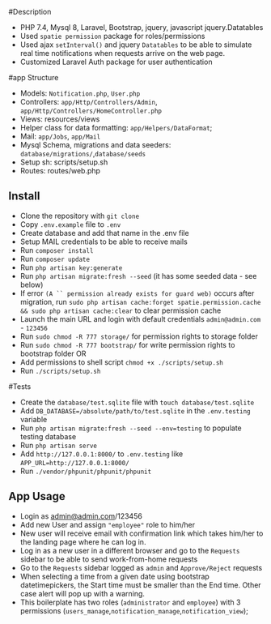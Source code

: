#Description
- PHP 7.4, Mysql 8, Laravel, Bootstrap, jquery, javascript jquery.Datatables
- Used `spatie permission` package for roles/permissions
- Used ajax `setInterval()` and jquery `Datatables` to be able to simulate real time notifications when requests arrive on the web page.
- Customized Laravel Auth package for user authentication

#app Structure
- Models: `Notification.php`, `User.php`
- Controllers: `app/Http/Controllers/Admin`, `app/Http/Controllers/HomeController.php`
- Views: resources/views
- Helper class for data formatting: `app/Helpers/DataFormat`;
- Mail: `app/Jobs`, `app/Mail`
- Mysql Schema, migrations and data seeders:  `database/migrations/`,`database/seeds`
- Setup sh: scripts/setup.sh
- Routes: routes/web.php

## Install
- Clone the repository with `git clone`
- Copy `.env.example` file to `.env` 
- Create database and add that name in the .env file
- Setup MAIL credentials to be able to receive mails 
- Run `composer install`
- Run `composer update`
- Run `php artisan key:generate`
- Run `php artisan migrate:fresh --seed` (it has some seeded data - see below)
- If error `(A `` permission already exists for guard web)` occurs after migration, run `sudo php artisan cache:forget spatie.permission.cache && sudo php artisan cache:clear` to clear permission cache
- Launch the main URL and login with default credentials `admin@admin.com` - `123456`
- Run `sudo chmod -R 777 storage/` for permission rights to storage folder
- Run `sudo chmod -R 777 bootstrap/` for write permission rights to bootstrap folder
OR
- Add permissions to shell script `chmod +x ./scripts/setup.sh`
- Run `./scripts/setup.sh`

#Tests
- Create the `database/test.sqlite` file with `touch database/test.sqlite`
- Add `DB_DATABASE=/absolute/path/to/test.sqlite` in the `.env.testing` variable
- Run `php artisan migrate:fresh --seed --env=testing` to populate testing database
- Run `php artisan serve`
- Add `http://127.0.0.1:8000/` to `.env.testing` like `APP_URL=http://127.0.0.1:8000/`
- Run `./vendor/phpunit/phpunit/phpunit`
 
## App Usage
- Login as admin@admin.com/123456
- Add new User and assign `"employee"` role to him/her
- New user will receive email with confirmation link which takes him/her to the landing page where he can log in. 
- Log in as a new user in a different browser and go to the `Requests` sidebar to be able to send work-from-home requests
- Go to the `Requests` sidebar logged as `admin` and `Approve/Reject` requests 
- When selecting a time from a given date using bootstrap datetimepickers, the Start time must be smaller than the End time. Other case alert will pop up with a warning.
- This boilerplate has two roles (`administrator` and `employee`) with 3 permissions (`users_manage`,`notification_manage`,`notification_view`);
